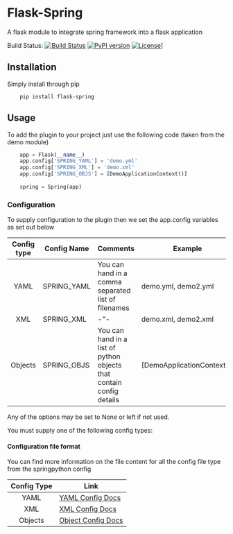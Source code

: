 # Flask-Spring
A flask module to integrate spring framework into a flask application

Build Status: [![Build Status](https://travis-ci.org/oggthemiffed/Flask-Spring.svg?branch=master)](https://travis-ci.org/oggthemiffed/Flask-Spring)
[![PyPI version](https://badge.fury.io/py/flask-spring.svg)](https://badge.fury.io/py/flask-spring)
[![License](http://img.shields.io/badge/license-MIT-green.svg?style=flat-square)](https://github.com/oggthemiffed/flask-flywheel/blob/master/LICENSE)]

## Installation

Simply install through pip

```
    pip install flask-spring
```

## Usage

To add the plugin to your project just use the following code (taken from the demo module)

```python
    app = Flask(__name__)
    app.config['SPRING_YAML'] = 'demo.yml'
    app.config['SPRING_XML'] = 'demo.xml'
    app.config['SPRING_OBJS'] = [DemoApplicationContext()]
    
    spring = Spring(app)    
```

###  Configuration

To supply configuration to the plugin then we set the app.config variables as set out below

| Config type | Config Name | Comments                         | Example |
|:-----------:|-------------|----------------------------------|---------|
| YAML        | SPRING_YAML | You can hand in a comma separated list of filenames | demo.yml, demo2.yml|
| XML         | SPRING_XML  |                       *-"-*                         | demo.xml, demo2.xml|
| Objects     | SPRING_OBJS | You can hand in a list of python objects that contain config details | [DemoApplicationContext()] |

Any of the options may be set to None or left if not used.

You must supply one of the following config types:

#### Configuration file format

You can find more information on the file content for all the config file type from the springpython config

| Config Type | Link |
|:-----------:|------|
| YAML        | [YAML Config Docs](http://docs.spring.io/spring-python/1.2.x/sphinx/html/objects-yamlconfig.html)|
| XML         | [XML Config Docs](http://docs.spring.io/spring-python/1.2.x/sphinx/html/objects-xmlconfig.html)|
| Objects     | [Object Config Docs](http://docs.spring.io/spring-python/1.2.x/sphinx/html/objects-pythonconfig.html)|
